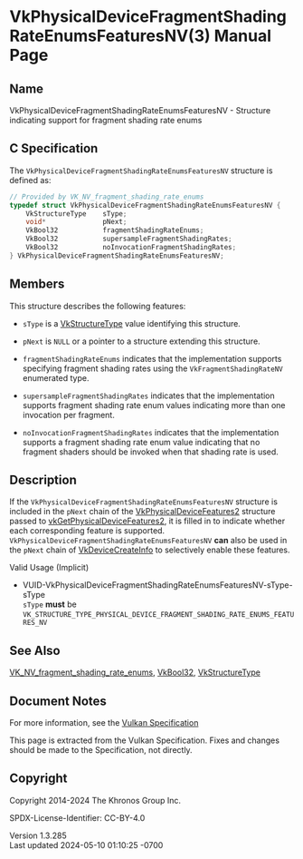 # VkPhysicalDeviceFragmentShadingRateEnumsFeaturesNV(3) Manual Page

## Name

VkPhysicalDeviceFragmentShadingRateEnumsFeaturesNV - Structure
indicating support for fragment shading rate enums



## <a href="#_c_specification" class="anchor"></a>C Specification

The `VkPhysicalDeviceFragmentShadingRateEnumsFeaturesNV` structure is
defined as:

``` c
// Provided by VK_NV_fragment_shading_rate_enums
typedef struct VkPhysicalDeviceFragmentShadingRateEnumsFeaturesNV {
    VkStructureType    sType;
    void*              pNext;
    VkBool32           fragmentShadingRateEnums;
    VkBool32           supersampleFragmentShadingRates;
    VkBool32           noInvocationFragmentShadingRates;
} VkPhysicalDeviceFragmentShadingRateEnumsFeaturesNV;
```

## <a href="#_members" class="anchor"></a>Members

This structure describes the following features:

- `sType` is a [VkStructureType](https://registry.khronos.org/vulkan/specs/1.3-extensions/man/html/VkStructureType.html) value identifying
  this structure.

- `pNext` is `NULL` or a pointer to a structure extending this
  structure.

- <span id="features-fragmentShadingRateEnums"></span>
  `fragmentShadingRateEnums` indicates that the implementation supports
  specifying fragment shading rates using the `VkFragmentShadingRateNV`
  enumerated type.

- <span id="features-supersampleFragmentShadingRates"></span>
  `supersampleFragmentShadingRates` indicates that the implementation
  supports fragment shading rate enum values indicating more than one
  invocation per fragment.

- <span id="features-noInvocationFragmentShadingRates"></span>
  `noInvocationFragmentShadingRates` indicates that the implementation
  supports a fragment shading rate enum value indicating that no
  fragment shaders should be invoked when that shading rate is used.

## <a href="#_description" class="anchor"></a>Description

If the `VkPhysicalDeviceFragmentShadingRateEnumsFeaturesNV` structure is
included in the `pNext` chain of the
[VkPhysicalDeviceFeatures2](https://registry.khronos.org/vulkan/specs/1.3-extensions/man/html/VkPhysicalDeviceFeatures2.html) structure
passed to
[vkGetPhysicalDeviceFeatures2](https://registry.khronos.org/vulkan/specs/1.3-extensions/man/html/vkGetPhysicalDeviceFeatures2.html), it is
filled in to indicate whether each corresponding feature is supported.
`VkPhysicalDeviceFragmentShadingRateEnumsFeaturesNV` **can** also be
used in the `pNext` chain of
[VkDeviceCreateInfo](https://registry.khronos.org/vulkan/specs/1.3-extensions/man/html/VkDeviceCreateInfo.html) to selectively enable
these features.

Valid Usage (Implicit)

- <a
  href="#VUID-VkPhysicalDeviceFragmentShadingRateEnumsFeaturesNV-sType-sType"
  id="VUID-VkPhysicalDeviceFragmentShadingRateEnumsFeaturesNV-sType-sType"></a>
  VUID-VkPhysicalDeviceFragmentShadingRateEnumsFeaturesNV-sType-sType  
  `sType` **must** be
  `VK_STRUCTURE_TYPE_PHYSICAL_DEVICE_FRAGMENT_SHADING_RATE_ENUMS_FEATURES_NV`

## <a href="#_see_also" class="anchor"></a>See Also

[VK_NV_fragment_shading_rate_enums](https://registry.khronos.org/vulkan/specs/1.3-extensions/man/html/VK_NV_fragment_shading_rate_enums.html),
[VkBool32](https://registry.khronos.org/vulkan/specs/1.3-extensions/man/html/VkBool32.html), [VkStructureType](https://registry.khronos.org/vulkan/specs/1.3-extensions/man/html/VkStructureType.html)

## <a href="#_document_notes" class="anchor"></a>Document Notes

For more information, see the <a
href="https://registry.khronos.org/vulkan/specs/1.3-extensions/html/vkspec.html#VkPhysicalDeviceFragmentShadingRateEnumsFeaturesNV"
target="_blank" rel="noopener">Vulkan Specification</a>

This page is extracted from the Vulkan Specification. Fixes and changes
should be made to the Specification, not directly.

## <a href="#_copyright" class="anchor"></a>Copyright

Copyright 2014-2024 The Khronos Group Inc.

SPDX-License-Identifier: CC-BY-4.0

Version 1.3.285  
Last updated 2024-05-10 01:10:25 -0700
